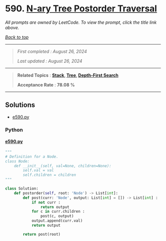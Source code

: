 # 590. [N-ary Tree Postorder Traversal](<https://leetcode.com/problems/n-ary-tree-postorder-traversal>)

*All prompts are owned by LeetCode. To view the prompt, click the title link above.*

*[Back to top](<../README.md>)*

------

> *First completed : August 26, 2024*
>
> *Last updated : August 26, 2024*

------

> **Related Topics** : **[Stack](<by_topic/Stack.md>), [Tree](<by_topic/Tree.md>), [Depth-First Search](<by_topic/Depth-First Search.md>)**
>
> **Acceptance Rate** : **78.08 %**

------

## Solutions

- [e590.py](<../my-submissions/e590.py>)
### Python
#### [e590.py](<../my-submissions/e590.py>)
```Python
"""
# Definition for a Node.
class Node:
    def __init__(self, val=None, children=None):
        self.val = val
        self.children = children
"""

class Solution:
    def postorder(self, root: 'Node') -> List[int]:
        def post(curr: 'Node', output: List[int] = []) -> List[int] :
            if not curr :
                return output
            for c in curr.children :
                post(c, output)
            output.append(curr.val)
            return output

        return post(root)

```

